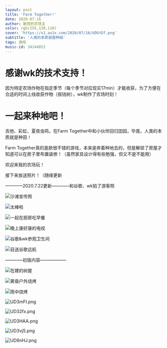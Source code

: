 ```yaml
---
layout: post
title: 'Farm Together!'
date: 2020-07-16
author: 勤劳的农场主
color: rgb(255,130,110)
cover: 'https://s1.ax1x.com/2020/07/16/UDUtDf.png'
subtitle: '人类的本质就是种田'
tags: 游戏
music-id: 34144852
---
```




<h2 id="farmtime"></h2>

<script>
    function time() {
        var date = new Date();
        var utime = date.getTime() - 1594790640000;
        var aseason = 17 * 60 * 1000;
        switch (Math.floor(utime/aseason)%4){
            case 0:
                var season = "冬";break;
            case 1:
                var season = "春";break;
            case 2:
                var season = "夏";break;
            case 3:
                var season = "秋";break;
        }
        var str = "此刻我的农场时间:  " + season + Math.floor(utime % aseason / 60000) + "/17";
        var div1 = document.getElementById("farmtime");
        div1.innerHTML = str;
    }
    setInterval(time,5000);
</script>

# 感谢wk的技术支持！

因为特定农场作物在指定季节（每个季节对应现实17min）才能收获，为了方便在合适的时间上线收获作物（摇钱树），wk制作了农场时刻！

# 一起来种地吧！

吉他、彩虹、夏夜虫鸣，在Farm Together中和小伙伴回归田园，毕竟，人类的本质就是种田！

Farm Together真的是款很不错的游戏，本来是奔着种地去的，但是解锁了房屋才知道可以在房子里布置装修！（虽然家具设计得有些勉强，但又不是不能用）

欢迎来我的农场玩！

接下来放送照片！（随缘更新

————2020.7.22更新————和谷歌、wk拍了游客照

![沙滩宣传照](https://s1.ax1x.com/2020/07/22/UHKUiR.png)

![太棒啦](https://s1.ax1x.com/2020/07/22/UHKEqg.png)

![一起在厨房吃早餐](https://s1.ax1x.com/2020/07/22/UHMltA.png)

![晚上康好康的电视](https://s1.ax1x.com/2020/07/22/UHMs10.png)

![谷歌&wk参观卫生间](https://s1.ax1x.com/2020/07/22/UHMXAH.png)

![目送谷歌远航](https://s1.ax1x.com/2020/07/22/UHKjS0.png)

————初版内容——————

![在建的树屋](https://s1.ax1x.com/2020/07/16/UDlw40.png)

![黄昏户外烧烤](https://s1.ax1x.com/2020/07/16/UDlvPP.png)

![雨中烧烤](https://s1.ax1x.com/2020/07/16/UD1UMD.png)

![UD3mFI.png](https://s1.ax1x.com/2020/07/16/UD3mFI.png)

![UD32fx.png](https://s1.ax1x.com/2020/07/16/UD32fx.png)

![UD3HAA.png](https://s1.ax1x.com/2020/07/16/UD3HAA.png)

![UD3vjS.png](https://s1.ax1x.com/2020/07/16/UD3vjS.png)

![UD8nHJ.png](https://s1.ax1x.com/2020/07/16/UD8nHJ.png)
